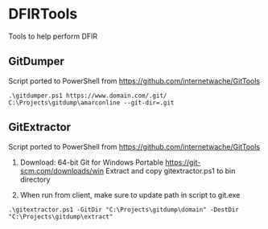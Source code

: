 # DFIRTools
Tools to help perform DFIR

## GitDumper
Script ported to PowerShell from https://github.com/internetwache/GitTools

```
.\gitdumper.ps1 https://www.domain.com/.git/ C:\Projects\gitdump\amarconline --git-dir=.git
```

## GitExtractor
Script ported to PowerShell from https://github.com/internetwache/GitTools

1. Download: 64-bit Git for Windows Portable
https://git-scm.com/downloads/win
Extract and copy gitextractor.ps1 to bin directory

2. When run from client, make sure to update path in script to git.exe

```
.\gitextractor.ps1 -GitDir "C:\Projects\gitdump\domain" -DestDir "C:\Projects\gitdump\extract"
```




